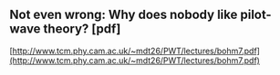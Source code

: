 ## Not even wrong: Why does nobody like pilot-wave theory? [pdf]
  
  [http://www.tcm.phy.cam.ac.uk/~mdt26/PWT/lectures/bohm7.pdf](http://www.tcm.phy.cam.ac.uk/~mdt26/PWT/lectures/bohm7.pdf)